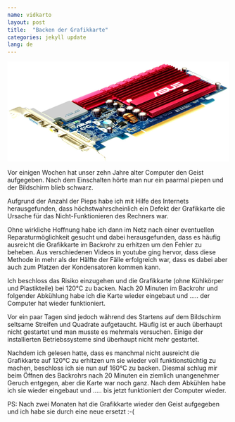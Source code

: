 ```yaml
---
name: vidkarto
layout: post
title:  "Backen der Grafikkarte"
categories: jekyll update
lang: de
---
```

![Bild](../../bildoj/asus-en7300tc512.jpg)

Vor einigen Wochen hat unser zehn Jahre alter Computer den Geist aufgegeben. Nach dem Einschalten hörte man nur ein paarmal piepen und der Bildschirm blieb schwarz.

Aufgrund der Anzahl der Pieps habe ich mit Hilfe des Internets herausgefunden, dass höchstwahrscheinlich ein Defekt der Grafikkarte die Ursache für das Nicht-Funktionieren des Rechners war.

Ohne wirkliche Hoffnung habe ich dann im Netz nach einer eventuellen Reparaturmöglichkeit gesucht und dabei herausgefunden, dass es häufig ausreicht die Grafikkarte im Backrohr zu erhitzen um den Fehler zu beheben. Aus verschiedenen Videos in youtube ging hervor, dass diese Methode in mehr als der Hälfte der Fälle erfolgreich war, dass es dabei aber auch zum Platzen der Kondensatoren kommen kann.

Ich beschloss das Risiko einzugehen und die Grafikkarte (ohne Kühlkörper und Plastikteile) bei 120°C zu backen. Nach 20 Minuten im Backrohr und folgender Abkühlung habe ich die Karte wieder eingebaut und ..... der Computer hat wieder funktioniert. 

Vor ein paar Tagen sind jedoch während des Startens auf dem Bildschirm seltsame Streifen und Quadrate aufgetaucht. Häufig ist er auch überhaupt nicht gestartet und man musste es mehrmals versuchen. Einige der installierten Betriebssysteme sind überhaupt nicht mehr gestartet.

Nachdem ich gelesen hatte, dass es manchmal nicht ausreicht die Grafikkarte auf 120°C zu erhitzen um sie wieder voll funktionstüchtig zu machen, beschloss ich sie nun auf 160°C zu backen. Diesmal schlug mir beim Öffnen des Backrohrs nach 20 Minuten ein ziemlich unangenehmer Geruch entgegen, aber die Karte war noch ganz. Nach dem Abkühlen habe ich sie wieder eingebaut und ..... bis jetzt funktioniert der Computer wieder.

PS: Nach zwei Monaten hat die Grafikkarte wieder den Geist aufgegeben und ich habe sie durch eine neue ersetzt :-(
